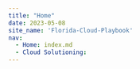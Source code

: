 ```yaml
---
title: "Home"
date: 2023-05-08
site_name: 'Florida-Cloud-Playbook'
nav:
  - Home: index.md   
  - Cloud Solutioning: 
---
```

